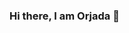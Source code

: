 ### Hi there, I am Orjada 👋

<!--
**orjadamucollari/orjadamucollari** is a ✨ _special_ ✨ repository because its `README.md` (this file) appears on your GitHub profile.

I have studied Mathematics and Computer Engineering and completed a Bachelor and Master of Science in the field.

- 🔭 I’m currently taking part in a full-time 15 week datascience bootcamp at the WBS - Coding School
- 🌱 I’m currently learning ...
- 👯 I’m looking to collaborate on ...
- 🤔 I’m looking for help with ...
- 💬 Ask me about ...
- 📫 How to reach me: ...
- 😄 Pronouns: ...
- ⚡ Fun fact: ...
-->
